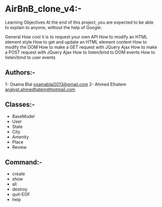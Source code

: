 # AirBnB_clone_v4:-
Learning Objectives
At the end of this project, you are expected to be able to explain to anyone, without the help of Google:

General
How cool it is to request your own API
How to modify an HTML element style
How to get and update an HTML element content
How to modify the DOM
How to make a GET request with JQuery Ajax
How to make a POST request with JQuery Ajax
How to listen/bind to DOM events
How to listen/bind to user events

## Authors:-
1- Osama Blal <osamablal2013@gmail.com>
2- Ahmed Elhatem <analyst.ahmedhatem@hotmail.com>

## Classes:-
- BaseModel
- User
- State
- City
- Amenity
- Place
- Review

## Command:-
- create
- show
- all
- destroy
- quit-EOF
- help

